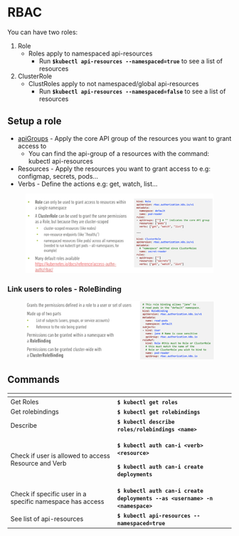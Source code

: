 # RBAC

You can have two roles:

1. Role
   * Roles apply to namespaced api-resources
     * Run **`$kubectl api-resources --namespaced=true`** to see a list of resources
2. ClusterRole
   * ClustRoles apply to not namespaced/global api-resources
     * Run **`$kubectl api-resources --namespaced=false`** to see a list of resources

## Setup a role

* [apiGroups](../kubernets-api/) - Apply the core API group of the resources you want to grant access to
  * You can find the api-group of a resources with the command: kubectl api-resources
* Resources - Apply the resources you want to grant access to e.g: configmap, secrets, pods...
* Verbs - Define the actions e.g: get, watch, list...

<figure><img src="../../../../.gitbook/assets/RBAC.png" alt=""><figcaption></figcaption></figure>

### Link users to roles - RoleBinding

<figure><img src="../../../../.gitbook/assets/RoleBinding.png" alt=""><figcaption></figcaption></figure>

## Commands

<table data-header-hidden><thead><tr><th width="226"></th><th></th></tr></thead><tbody><tr><td>Get Roles</td><td><strong><code>$ kubectl get roles</code></strong></td></tr><tr><td>Get rolebindings</td><td><strong><code>$ kubectl get rolebindings</code></strong></td></tr><tr><td>Describe</td><td><strong><code>$ kubectl describe roles/rolebindings &#x3C;name></code></strong></td></tr><tr><td>Check if user is allowed to access Resource and Verb</td><td><p><strong><code>$ kubectl auth can-i &#x3C;verb> &#x3C;resource></code></strong></p><p><strong><code>$ kubectl auth can-i create deployments</code></strong></p></td></tr><tr><td>Check if specific user in a specific namespace has access</td><td><strong><code>$ kubectl auth can-i create deployments --as &#x3C;username> -n &#x3C;namespace></code></strong></td></tr><tr><td>See list of api-resources</td><td><strong><code>$ kubectl api-resources --namespaced=true</code></strong></td></tr></tbody></table>
